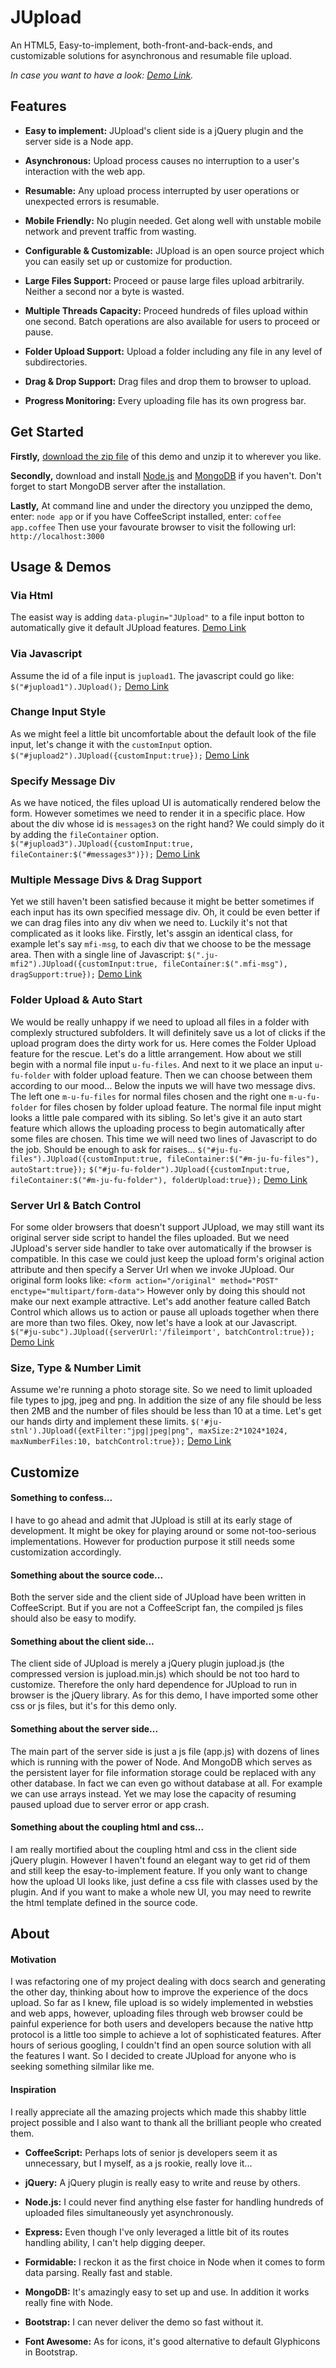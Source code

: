 JUpload
================================

An HTML5, Easy-to-implement, both-front-and-back-ends, and customizable solutions for asynchronous and resumable file upload.

*In case you want to have a look: [Demo Link](http://jerryit.com/jupload).*

Features
------------------------

* **Easy to implement:** JUpload's client side is a jQuery plugin and the server side is a Node app.

* **Asynchronous:** Upload process causes no interruption to a user's interaction with the web app.

* **Resumable:** Any upload process interrupted by user operations or unexpected errors is resumable.

* **Mobile Friendly:** No plugin needed. Get along well with unstable mobile network and prevent traffic from wasting.

* **Configurable & Customizable:** JUpload is an open source project which you can easily set up or customize for production.

* **Large Files Support:** Proceed or pause large files upload arbitrarily. Neither a second nor a byte is wasted.

* **Multiple Threads Capacity:** Proceed hundreds of files upload within one second. Batch operations are also available for users to proceed or pause.

* **Folder Upload Support:** Upload a folder including any file in any level of subdirectories.

* **Drag & Drop Support:** Drag files and drop them to browser to upload.

* **Progress Monitoring:** Every uploading file has its own progress bar.

Get Started
------------------------

**Firstly,** [download the zip file](https://github.com/jerryzou/JUpload/archive/master.zip) of this demo and unzip it to wherever you like.

**Secondly,** download and install [Node.js](http://nodejs.org/download/) and [MongoDB](http://www.mongodb.org/downloads) if you haven't. Don't forget to start MongoDB server after the installation.

**Lastly,** At command line and under the directory you unzipped the demo, enter: `node app` or if you have CoffeeScript installed, enter: `coffee app.coffee` Then use your favourate browser to visit the following url: `http://localhost:3000`

Usage & Demos
------------------------

### Via Html
The easist way is adding `data-plugin="JUpload"` to a file input botton to automatically give it default JUpload features.
[Demo Link](http://jerryit.com/jupload#viahtml)

### Via Javascript
Assume the id of a file input is `jupload1`. The javascript could go like: `$("#jupload1").JUpload();`
[Demo Link](http://jerryit.com/jupload#viajavascript)

### Change Input Style
As we might feel a little bit uncomfortable about the default look of the file input, let's change it with the `customInput` option. `$("#jupload2").JUpload({customInput:true});`
[Demo Link](http://jerryit.com/jupload#cis)

### Specify Message Div
As we have noticed, the files upload UI is automatically rendered below the form. However sometimes we need to render it in a specific place. How about the div whose id is `messages3` on the right hand? We could simply do it by adding the `fileContainer` option. `$("#jupload3").JUpload({customInput:true, fileContainer:$("#messages3")});`
[Demo Link](http://jerryit.com/jupload#cis)

### Multiple Message Divs & Drag Support
Yet we still haven't been satisfied because it might be better sometimes if each input has its own specified message div. Oh, it could be even better if we can drag files into any div when we need to.
Luckily it's not that complicated as it looks like. Firstly, let's assgin an identical class, for example let's say `mfi-msg`, to each div that we choose to be the message area. Then with a single line of Javascript:
`$(".ju-mfi2").JUpload({customInput:true, fileContainer:$(".mfi-msg"), dragSupport:true});`
[Demo Link](http://jerryit.com/jupload#mmdds)

### Folder Upload & Auto Start
We would be really unhappy if we need to upload all files in a folder with complexly structured subfolders. It will definitely save us a lot of clicks if the upload program does the dirty work for us. Here comes the Folder Upload feature for the rescue.
Let's do a little arrangement. How about we still begin with a normal file input `u-fu-files`. And next to it we place an input `u-fu-folder` with folder upload feature. Then we can choose between them according to our mood... Below the inputs we will have two message divs. The left one `m-u-fu-files` for normal files chosen and the right one `m-u-fu-folder` for files chosen by folder upload feature. The normal file input might looks a little pale compared with its sibling. So let's give it an auto start feature which allows the uploading process to begin automatically after some files are chosen. This time we will need two lines of Javascript to do the job. Should be enough to ask for raises...
`$("#ju-fu-files").JUpload({customInput:true, fileContainer:$("#m-ju-fu-files"), autoStart:true});`
`$("#ju-fu-folder").JUpload({customInput:true, fileContainer:$("#m-ju-fu-folder"), folderUpload:true});`
[Demo Link](http://jerryit.com/jupload#fuas)

### Server Url & Batch Control
For some older browsers that doesn't support JUpload, we may still want its original server side script to handel the files uploaded. But we need JUpload's server side handler to take over automatically if the browser is compatible. In this case we could just keep the upload form's original action attribute and then specify a Server Url when we invoke JUpload. Our original form looks like:
`<form action="/original" method="POST" enctype="multipart/form-data">`
However only by doing this should not make our next example attractive. Let's add another feature called Batch Control which allows us to action or pause all uploads together when there are more than two files. Okey, now let's have a look at our Javascript.
`$("#ju-subc").JUpload({serverUrl:'/fileimport', batchControl:true});`
[Demo Link](http://jerryit.com/jupload#subc)

### Size, Type & Number Limit
Assume we're running a photo storage site. So we need to limit uploaded file types to jpg, jpeg and png. In addition the size of any file should be less then 2MB and the number of files should be less than 10 at a time. Let's get our hands dirty and implement these limits.
`$('#ju-stnl').JUpload({extFilter:"jpg|jpeg|png", maxSize:2*1024*1024, maxNumberFiles:10, batchControl:true});`
[Demo Link](http://jerryit.com/jupload#stnl)

Customize
------------------------

#### Something to confess...

I have to go ahead and admit that JUpload is still at its early stage of development. It might be okey for playing around or some not-too-serious implementations. However for production purpose it still needs some customization accordingly.

#### Something about the source code...

Both the server side and the client side of JUpload have been written in CoffeeScript. But if you are not a CoffeeScript fan, the compiled js files should also be easy to modify.

#### Something about the client side...

The client side of JUpload is merely a jQuery plugin jupload.js (the compressed version is jupload.min.js) which should be not too hard to customize. Therefore the only hard dependence for JUpload to run in browser is the jQuery library. As for this demo, I have imported some other css or js files, but it's for this demo only.

#### Something about the server side...

The main part of the server side is just a js file (app.js) with dozens of lines which is running with the power of Node. And MongoDB which serves as the persistent layer for file information storage could be replaced with any other database. In fact we can even go without database at all. For example we can use arrays instead. Yet we may lose the capacity of resuming paused upload due to server error or app crash.

#### Something about the coupling html and css...

I am really mortified about the coupling html and css in the client side jQuery plugin. However I haven't found an elegant way to get rid of them and still keep the esay-to-implement feature. If you only want to change how the upload UI looks like, just define a css file with classes used by the plugin. And if you want to make a whole new UI, you may need to rewrite the html template defined in the source code.

About
------------------------

#### Motivation

I was refactoring one of my project dealing with docs search and generating the other day, thinking about how to improve the experience of the docs upload. So far as I knew, file upload is so widely implemented in websties and web apps, however, uploading files through web browser could be painful experience for both users and developers because the native http protocol is a little too simple to achieve a lot of sophisticated features. After hours of serious googling, I couldn't find an open source solution with all the features I want. So I decided to create JUpload for anyone who is seeking something silmilar like me.

#### Inspiration

I really appreciate all the amazing projects which made this shabby little project possible and I also want to thank all the brilliant people who created them.

* **CoffeeScript:** Perhaps lots of senior js developers seem it as unnecessary, but I myself, as a js rookie, really love it...

* **jQuery:** A jQuery plugin is really easy to write and reuse by others.

* **Node.js:** I could never find anything else faster for handling hundreds of uploaded files simultaneously yet asynchronously.

* **Express:** Even though I've only leveraged a little bit of its routes handling ability, I can't help digging deeper.

* **Formidable:** I reckon it as the first choice in Node when it comes to form data parsing. Really fast and stable.

* **MongoDB:** It's amazingly easy to set up and use. In addition it works really fine with Node.

* **Bootstrap:** I can never deliver the demo so fast without it.

* **Font Awesome:** As for icons, it's good alternative to default Glyphicons in Bootstrap.